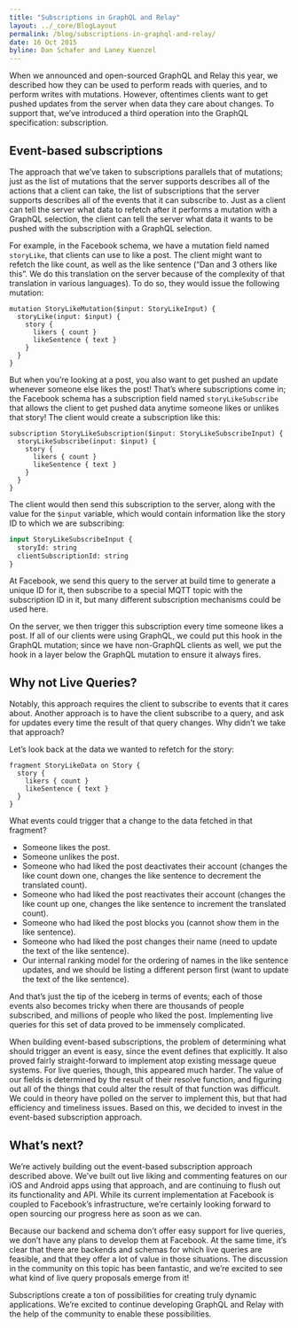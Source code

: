 ```yaml
---
title: "Subscriptions in GraphQL and Relay"
layout: ../_core/BlogLayout
permalink: /blog/subscriptions-in-graphql-and-relay/
date: 16 Oct 2015
byline: Dan Schafer and Laney Kuenzel
---
```


When we announced and open-sourced GraphQL and Relay this year, we described how they can be used to perform reads with queries, and to perform writes with mutations. However, oftentimes clients want to get pushed updates from the server when data they care about changes. To support that, we’ve introduced a third operation into the GraphQL specification: subscription.

## Event-based subscriptions

The approach that we’ve taken to subscriptions parallels that of mutations; just as the list of mutations that the server supports describes all of the actions that a client can take, the list of subscriptions that the server supports describes all of the events that it can subscribe to. Just as a client can tell the server what data to refetch after it performs a mutation with a GraphQL selection, the client can tell the server what data it wants to be pushed with the subscription with a GraphQL selection.

For example, in the Facebook schema, we have a mutation field named `storyLike`, that clients can use to like a post. The client might want to refetch the like count, as well as the like sentence (“Dan and 3 others like this”. We do this translation on the server because of the complexity of that translation in various languages). To do so, they would issue the following mutation:

```
mutation StoryLikeMutation($input: StoryLikeInput) {
  storyLike(input: $input) {
    story {
      likers { count }
      likeSentence { text }
    }
  }
}
```

But when you’re looking at a post, you also want to get pushed an update whenever someone else likes the post! That’s where subscriptions come in; the Facebook schema has a subscription field named `storyLikeSubscribe` that allows the client to get pushed data anytime someone likes or unlikes that story! The client would create a subscription like this:

```
subscription StoryLikeSubscription($input: StoryLikeSubscribeInput) {
  storyLikeSubscribe(input: $input) {
    story {
      likers { count }
      likeSentence { text }
    }
  }
}
```


The client would then send this subscription to the server, along with the value for the `$input` variable, which would contain information like the story ID to which we are subscribing:

```graphql
input StoryLikeSubscribeInput {
  storyId: string
  clientSubscriptionId: string
}
```

At Facebook, we send this query to the server at build time to generate a unique ID for it, then subscribe to a special MQTT topic with the subscription ID in it, but many different subscription mechanisms could be used here.

On the server, we then trigger this subscription every time someone likes a post. If all of our clients were using GraphQL, we could put this hook in the GraphQL mutation; since we have non-GraphQL clients as well, we put the hook in a layer below the GraphQL mutation to ensure it always fires.

## Why not Live Queries?

Notably, this approach requires the client to subscribe to events that it cares about. Another approach is to have the client subscribe to a query, and ask for updates every time the result of that query changes. Why didn’t we take that approach?

Let’s look back at the data we wanted to refetch for the story:

```
fragment StoryLikeData on Story {
  story {
    likers { count }
    likeSentence { text }
  }
}
```

What events could trigger that a change to the data fetched in that fragment?

* Someone likes the post.
* Someone unlikes the post.
* Someone who had liked the post deactivates their account (changes the like count down one, changes the like sentence to decrement the translated count).
* Someone who had liked the post reactivates their account (changes the like count up one, changes the like sentence to increment the translated count).
* Someone who had liked the post blocks you (cannot show them in the like sentence).
* Someone who had liked the post changes their name (need to update the text of the like sentence).
* Our internal ranking model for the ordering of names in the like sentence updates, and we should be listing a different person first (want to update the text of the like sentence).

And that’s just the tip of the iceberg in terms of events; each of those events also becomes tricky when there are thousands of people subscribed, and millions of people who liked the post. Implementing live queries for this set of data proved to be immensely complicated.

When building event-based subscriptions, the problem of determining what should trigger an event is easy, since the event defines that explicitly. It also proved fairly straight-forward to implement atop existing message queue systems. For live queries, though, this appeared much harder. The value of our fields is determined by the result of their resolve function, and figuring out all of the things that could alter the result of that function was difficult. We could in theory have polled on the server to implement this, but that had efficiency and timeliness issues. Based on this, we decided to invest in the event-based subscription approach.

## What’s next?

We’re actively building out the event-based subscription approach described above. We’ve built out live liking and commenting features on our iOS and Android apps using that approach, and are continuing to flush out its functionality and API. While its current implementation at Facebook is coupled to Facebook’s infrastructure, we’re certainly looking forward to open sourcing our progress here as soon as we can.

Because our backend and schema don’t offer easy support for live queries, we don’t have any plans to develop them at Facebook. At the same time, it’s clear that there are backends and schemas for which live queries are feasible, and that they offer a lot of value in those situations. The discussion in the community on this topic has been fantastic, and we’re excited to see what kind of live query proposals emerge from it!

Subscriptions create a ton of possibilities for creating truly dynamic applications. We’re excited to continue developing GraphQL and Relay with the help of the community to enable these possibilities.
